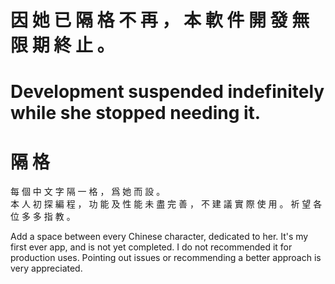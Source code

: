# 因 她 已 隔 格 不 再 ， 本 軟 件 開 發 無 限 期 終 止 。
# Development suspended indefinitely while she stopped needing it.
# 隔 格
每 個 中 文 字 隔 一 格 ， 爲 她 而 設 。  
本 人 初 探 編 程 ， 功 能 及 性 能 未 盡 完 善 ， 不 建 議 實 際 使 用 。 祈 望 各 位 多 多 指 教 。

Add a space between every Chinese character, dedicated to her.
It's my first ever app, and is not yet completed. 
I do not recommended it for production uses.
Pointing out issues or recommending a better approach is very appreciated.
